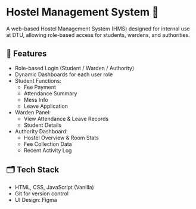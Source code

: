 # Hostel Management System 🏢

A web-based Hostel Management System (HMS) designed for internal use at DTU, allowing role-based access for students, wardens, and authorities.

## 🔧 Features

- Role-based Login (Student / Warden / Authority)
- Dynamic Dashboards for each user role
- Student Functions:
  - Fee Payment
  - Attendance Summary
  - Mess Info
  - Leave Application
- Warden Panel:
  - View Attendance & Leave Records
  - Student Details
- Authority Dashboard:
  - Hostel Overview & Room Stats
  - Fee Collection Data
  - Recent Activity Log

## 🗂️ Tech Stack

- HTML, CSS, JavaScript (Vanilla)
- Git for version control
- UI Design: Figma
